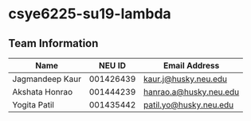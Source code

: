 # csye6225-su19-lambda

## Team Information

| Name | NEU ID | Email Address |
| --- | --- | --- |
|Jagmandeep Kaur | 001426439|kaur.j@husky.neu.edu |  | | |
|Akshata Honrao| 001444239| hanrao.a@husky.neu.edu|
|Yogita Patil| 001435442|patil.yo@husky.neu.edu |
